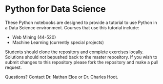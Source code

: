 # Python for Data Science

These Python notebooks are designed to provide a tutorial to use Python in a Data Science environment.  Courses that use this tutorial include:

* Web Mining (44-520)
* Machine Learning (currently special projects)

Students should clone the repository and complete exercises locally.  Solutions should not bepushed back to the master repository.  If you wish to submit changes to this repository please fork the repository and make a pull request.

Questions? Contact Dr. Nathan Eloe or Dr. Charles Hoot.
